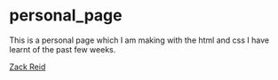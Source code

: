 # personal_page

This is a personal page which I am making with the html and css I have learnt of the past few weeks. 

[Zack Reid](http://mrzackrox.github.io/personal_page/zack.reid.html)
